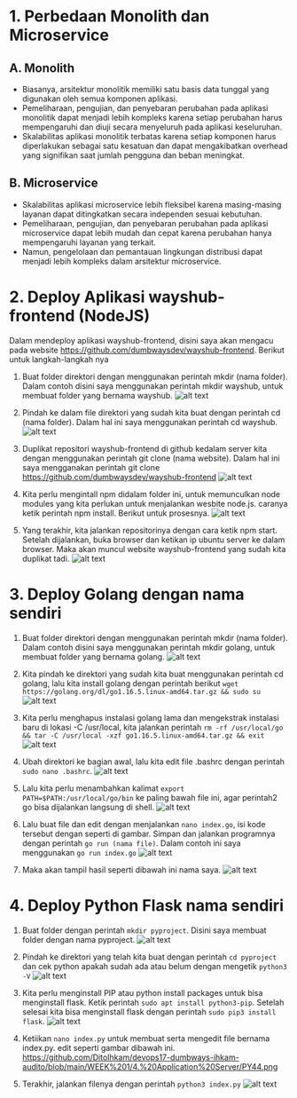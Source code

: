 # 1. Perbedaan Monolith dan Microservice

## A. Monolith
* Biasanya, arsitektur monolitik memiliki satu basis data tunggal yang digunakan oleh semua komponen aplikasi.
* Pemeliharaan, pengujian, dan penyebaran perubahan pada aplikasi monolitik dapat menjadi lebih kompleks karena setiap perubahan harus mempengaruhi dan diuji secara menyeluruh pada aplikasi keseluruhan.
* Skalabilitas aplikasi monolitik terbatas karena setiap komponen harus diperlakukan sebagai satu kesatuan dan dapat mengakibatkan overhead yang signifikan saat jumlah pengguna dan beban meningkat.

## B. Microservice
* Skalabilitas aplikasi microservice lebih fleksibel karena masing-masing layanan dapat ditingkatkan secara independen sesuai kebutuhan.
* Pemeliharaan, pengujian, dan penyebaran perubahan pada aplikasi microservice dapat lebih mudah dan cepat karena perubahan hanya mempengaruhi layanan yang terkait.
* Namun, pengelolaan dan pemantauan lingkungan distribusi dapat menjadi lebih kompleks dalam arsitektur microservice.


# 2. Deploy Aplikasi wayshub-frontend (NodeJS)

Dalam mendeploy aplikasi wayshub-frontend, disini saya akan mengacu pada website https://github.com/dumbwaysdev/wayshub-frontend. Berikut untuk langkah-langkah nya 

1. Buat folder direktori dengan menggunakan perintah mkdir (nama folder). Dalam contoh disini saya menggunakan perintah mkdir wayshub, untuk membuat folder yang bernama wayshub.
![alt text](https://github.com/DitoIhkam/devops17-dumbways-ihkam-audito/blob/main/WEEK%201/4.%20Application%20Server/1.png?raw=true)

2. Pindah ke dalam file direktori yang sudah kita buat dengan perintah cd (nama folder). Dalam hal ini saya menggunakan perintah cd wayshub.
![alt text](https://github.com/DitoIhkam/devops17-dumbways-ihkam-audito/blob/main/WEEK%201/4.%20Application%20Server/2.png?raw=true)

3. Duplikat repositori wayshub-frontend di github kedalam server kita dengan menggunakan perintah git clone (nama website). Dalam hal ini saya mengganakan perintah git clone https://github.com/dumbwaysdev/wayshub-frontend
![alt text](https://github.com/DitoIhkam/devops17-dumbways-ihkam-audito/blob/main/WEEK%201/4.%20Application%20Server/3.png?raw=true)

5. Kita perlu mengintall npm didalam folder ini, untuk memunculkan node modules yang kita perlukan untuk menjalankan wesbite node.js. caranya ketik perintah npm install. Berikut untuk prosesnya.
![alt text](https://github.com/DitoIhkam/devops17-dumbways-ihkam-audito/blob/main/WEEK%201/4.%20Application%20Server/4.png?raw=true)

6. Yang terakhir, kita jalankan repositorinya dengan cara ketik npm start. Setelah dijalankan, buka browser dan ketikan ip ubuntu server ke dalam browser. Maka akan muncul website wayshub-frontend yang sudah kita duplikat tadi.
![alt text](https://github.com/DitoIhkam/devops17-dumbways-ihkam-audito/blob/main/WEEK%201/4.%20Application%20Server/Screenshot%20(186).png?raw=true)


# 3. Deploy Golang dengan nama sendiri

1. Buat folder direktori dengan menggunakan perintah mkdir (nama folder). Dalam contoh disini saya menggunakan perintah mkdir golang, untuk membuat folder yang bernama golang.
![alt text](https://github.com/DitoIhkam/devops17-dumbways-ihkam-audito/blob/main/WEEK%201/4.%20Application%20Server/GO1.png?raw=true)

2. Kita pindah ke direktori yang sudah kita buat menggunakan perintah cd golang, lalu kita install golang dengan perintah berikut `wget https://golang.org/dl/go1.16.5.linux-amd64.tar.gz && sudo su`
![alt text](https://github.com/DitoIhkam/devops17-dumbways-ihkam-audito/blob/main/WEEK%201/4.%20Application%20Server/GO3.png?raw=true)

3. Kita perlu menghapus instalasi golang lama dan mengekstrak instalasi baru di lokasi -C /usr/local, kita jalankan perintah `rm -rf /usr/local/go && tar -C /usr/local -xzf go1.16.5.linux-amd64.tar.gz && exit`
![alt text](https://github.com/DitoIhkam/devops17-dumbways-ihkam-audito/blob/main/WEEK%201/4.%20Application%20Server/GO4.png?raw=true)

4. Ubah direktori ke bagian awal, lalu kita edit file .bashrc dengan perintah `sudo nano .bashrc`.
![alt text](https://github.com/DitoIhkam/devops17-dumbways-ihkam-audito/blob/main/WEEK%201/4.%20Application%20Server/GO5.png?raw=true)

5. Lalu kita perlu menambahkan kalimat `export PATH=$PATH:/usr/local/go/bin` ke paling bawah file ini, agar perintah2 go bisa dijalankan langsung di shell.
![alt text](https://github.com/DitoIhkam/devops17-dumbways-ihkam-audito/blob/main/WEEK%201/4.%20Application%20Server/GO6.png?raw=true)

6. Lalu buat file dan edit dengan menjalankan `nano index.go`, isi kode tersebut dengan seperti di gambar. Simpan dan jalankan programnya dengan perintah `go run (nama file)`. Dalam contoh ini saya menggunakan `go run index.go`
![alt text](https://github.com/DitoIhkam/devops17-dumbways-ihkam-audito/blob/main/WEEK%201/4.%20Application%20Server/GO8.png?raw=true)

7. Maka akan tampil hasil seperti dibawah ini nama saya.
![alt text](https://github.com/DitoIhkam/devops17-dumbways-ihkam-audito/blob/main/WEEK%201/4.%20Application%20Server/las.png?raw=true)


# 4. Deploy Python Flask nama sendiri

1. Buat folder dengan perintah `mkdir pyproject`. Disini saya membuat folder dengan nama pyproject.
![alt text](https://github.com/DitoIhkam/devops17-dumbways-ihkam-audito/blob/main/WEEK%201/4.%20Application%20Server/PY1.png?raw=true)

2. Pindah ke direktori yang telah kita buat dengan perintah `cd pyproject` dan cek python apakah sudah ada atau belum dengan mengetik `python3 -V`
![alt text](https://github.com/DitoIhkam/devops17-dumbways-ihkam-audito/blob/main/WEEK%201/4.%20Application%20Server/PY2.png?raw=true)

3. Kita perlu menginstall PIP atau python install packages untuk bisa menginstall flask. Ketik perintah `sudo apt install python3-pip`. Setelah selesai kita bisa menginstall flask dengan perintah `sudo pip3 install flask`.
![alt text](https://github.com/DitoIhkam/devops17-dumbways-ihkam-audito/blob/main/WEEK%201/4.%20Application%20Server/PY3.png?raw=true)

4. Ketiikan `nano index.py` untuk membuat serta mengedit file bernama index.py. edit seperti gambar dibawah ini.
https://github.com/DitoIhkam/devops17-dumbways-ihkam-audito/blob/main/WEEK%201/4.%20Application%20Server/PY44.png

5. Terakhir, jalankan filenya dengan perintah `python3 index.py`
![alt text](https://github.com/DitoIhkam/devops17-dumbways-ihkam-audito/blob/main/WEEK%201/4.%20Application%20Server/PY5.png?raw=true)
